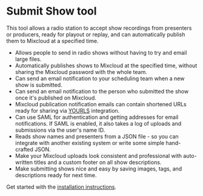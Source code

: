 # Submit Show tool
This tool allows a radio station to accept show recordings from presenters or producers, ready for playout or replay, 
and can automatically publish them to Mixcloud at a specified time.

* Allows people to send in radio shows without having to try and email large files.
* Automatically publishes shows to Mixcloud at the specified time, without sharing the Mixcloud password with the whole
  team.
* Can send an email notification to your scheduling team when a new show is submitted.
* Can send an email notification to the person who submitted the show once it's published on Mixcloud.
* Mixcloud publication notification emails can contain shortened URLs ready for sharing via [YOURLS](https://yourls.org) 
  integration.
* Can use SAML for authentication and getting addresses for email notifications. If SAML is enabled, it also takes a log
  of uploads and submissions via the user's name ID.
* Reads show names and presenters from a JSON file - so you can integrate with another existing system or write some 
  simple hand-crafted JSON.
* Make your Mixcloud uploads look consistent and professional with auto-written titles and a custom footer on all show 
  descriptions.
* Make submitting shows nice and easy by saving images, tags, and descriptions ready for next time.

Get started with the [installation instructions](https://github.com/wlabarron/submit-show/wiki/Installation).